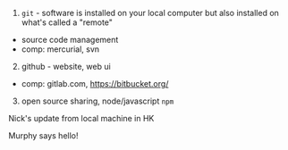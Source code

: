 1. `git` - software is installed on your local computer but also installed on what's called a "remote"
  - source code management
  - comp: mercurial, svn
2. github - website, web ui
  - comp: gitlab.com, https://bitbucket.org/
3. open source sharing, node/javascript `npm`


Nick's update from local machine in HK


Murphy says hello!